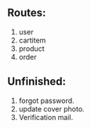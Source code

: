 ## Routes:
1. user
2. cartitem
3. product
4. order

## Unfinished:
1. forgot password.
2. update cover photo.
3. Verification mail.
